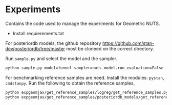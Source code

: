 # Experiments

Contains the code used to manage the experiments for Geometric NUTS.

- Install requierements.txt

For posteriordb models, the github repository https://github.com/stan-dev/posteriordb/tree/master most be cloneed on the correct directory.

Run `sample.py` and select the model and the sampler.

```sh
python sample.py model=funnel sampler=nuts model.run_evaluation=False
```

For benchmarking reference samples are need. Install the modules: `pystan`, `cmdstanpy`.
Run the following to obtain the reference samples,
```sh
python expgeomjax/get_reference_samples/logreg/get_reference_samples.py
python expgeomjax/get_reference_samples/posteriordb_models/get_reference_samples.py
```


